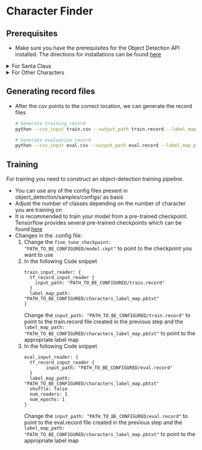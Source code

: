 # Character Finder

## Prerequisites 
* Make sure you have the prerequisites for the Object Detection API installed. The directions for installations can be found [here](https://github.com/tensorflow/models/blob/master/research/object_detection/g3doc/installation.md)

<details>
<summary>For Santa Claus</summary>

* Download the [training](https://www.dropbox.com/s/c8tbm4obfdupqgs/santa.zip?dl=1) in character-finder/characters directory  and [evaluation](https://www.dropbox.com/s/xij9f2r1wzksfso/santa.zip?dl=1) images in the characterfinder/eval\_image directory
** This only downloads the images for Santa Claus.

Run the following commands 
```
 # Unzip the contents
 # From character-finder/characters
 unzip santa.zip  
 # From character-finder/eval_images
 unzip santa.zip
 
 # Change the filneame attribute in the train and eval csvs to point to the correct location of the images
 # From character-finder/
 python change_csv.py
```
</details>
<details>
<summary>For Other Characters</summary>

* Make a new directory in the character-finder/characters folder and name it the character. For example <br>
	` mkdir characters/foobar ` <br> Similarly do the same for the evaluation images in the eval\_images/ folder

* Save all images of that character in that directory
* Next step is to get bounding box imformation about the characters and store it in a csv which will later be converted to tf.record file. Done for both training and evaluation images.
* Run the following command
	` python detect_labels.py --annotation_file PATH_TO_CSV --images characters/ `
</details>

## Generating record files


* After the csv points to the correct location, we can generate the record files
	 ``` bash
	# Generate training record
	python --csv_input train.csv --output_path train.record --label_map_path characters_label_map.pbtext 
	``` 
	``` bash
	# Generate evaluation record
	python --csv_input eval.csv --output_path eval.record --label_map_path characters_label_map.pbtext 
	```


## Training
For training you need to construct an object-detection training pipeline. 
* You can use any of the config files present in object\_detection/samples/configs/ as basis
* Adjust the number of classes depending on the number of character you are training on
* It is recommended to train your model from a pre-trained checkpoint. Tensorflow provides several pre-trained checkpoints which can be found [here](https://github.com/tensorflow/models/blob/master/research/object_detection/g3doc/detection_model_zoo.md)
* Changes in the .config file:
	1. Change the ` fine_tune_checkpoint: "PATH_TO_BE_CONFIGURED/model.ckpt" ` to point to the checkpoint you want to use 
	2. In the following Code snippet
		```
		train_input_reader: {
		  tf_record_input_reader {
		    input_path: "PATH_TO_BE_CONFIGURED/train.record"
		  }
		  label_map_path: "PATH_TO_BE_CONFIGURED/characters_label_map.pbtxt"
		}
		```
		Change the ` input_path: "PATH_TO_BE_CONFIGURED/train.record" ` to point to the train.record file created in the previous step and the ` label_map_path: "PATH_TO_BE_CONFIGURED/characters_label_map.pbtxt" ` to point to the appropriate label map
	3. In the following Code snippet
		```
		eval_input_reader: {
  		  tf_record_input_reader {
    		    input_path: "PATH_TO_BE_CONFIGURED/eval.record"
  		  }
  		  label_map_path: "PATH_TO_BE_CONFIGURED/characters_label_map.pbtxt"
  		  shuffle: false
  		  num_readers: 1
  		  num_epochs: 1
		}
		```
		Change the ` input_path: "PATH_TO_BE_CONFIGURED/eval.record" ` to point to the eval.record file created in the previous step and the ` label_map_path: "PATH_TO_BE_CONFIGURED/characters_label_map.pbtxt" ` to point to the appropriate label map


